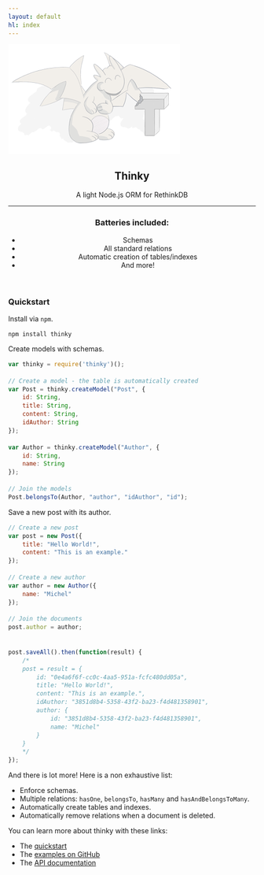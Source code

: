 ```yaml
---
layout: default
hl: index
---
```



[![](/images/thinky-header.png)](/)

<header>
<div class="description">
    <h2>Thinky</h2>
    A light Node.js ORM for RethinkDB
</div>

<hr/>

<h3>Batteries included:</h3>
<ul>
<li>Schemas</li>
<li>All standard relations</li>
<li>Automatic creation of tables/indexes</li>
<li>And more!</li>
</ul>



</header>

### Quickstart

<p>Install via <code>npm</code>.</p>

<div class="highlight"><pre><code class="bash language-bash" data-lang="bash">npm install thinky
</code></pre></div>


Create models with schemas.

```javascript
var thinky = require('thinky')();

// Create a model - the table is automatically created
var Post = thinky.createModel("Post", {
    id: String,
    title: String,
    content: String,
    idAuthor: String
}); 

var Author = thinky.createModel("Author", {
    id: String,
    name: String
});

// Join the models
Post.belongsTo(Author, "author", "idAuthor", "id");
```

Save a new post with its author.

```js
// Create a new post
var post = new Post({
    title: "Hello World!",
    content: "This is an example."
});

// Create a new author
var author = new Author({
    name: "Michel"
});

// Join the documents
post.author = author;


post.saveAll().then(function(result) {
    /*
    post = result = {
        id: "0e4a6f6f-cc0c-4aa5-951a-fcfc480dd05a",
        title: "Hello World!",
        content: "This is an example.",
        idAuthor: "3851d8b4-5358-43f2-ba23-f4d481358901",
        author: {
            id: "3851d8b4-5358-43f2-ba23-f4d481358901",
            name: "Michel"
        }
    }
    */
});
```

And there is lot more! Here is a non exhaustive list:

- Enforce schemas.
- Multiple relations: `hasOne`, `belongsTo`, `hasMany` and `hasAndBelongsToMany`.
- Automatically create tables and indexes.
- Automatically remove relations when a document is deleted.

You can learn more about thinky with these links:

- The [quickstart](/documentation/)
- The [examples on GitHub](https://github.com/neumino/thinky/tree/master/examples)
- The [API documentation](/documentation/api/thinky/)
